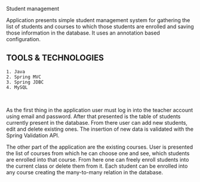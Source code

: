 Student management

Application presents simple student management system for gathering the list of students and courses to which those students are enrolled and saving those information in the database. It uses an annotation based configuration.

## TOOLS & TECHNOLOGIES
	1. Java
	2. Spring MVC
	3. Spring JDBC
	4. MySQL
<br/>


As the first thing in the application user must log in into the teacher account using email and password. After that presented is the table of students currently present in the database. From there user can add new students, edit and delete existing ones. The insertion of new data is validated with the Spring Validation API. 

The other part of the application are the existing courses. User is presented the list of courses from which he can choose one and see, which students are enrolled into that course. From here one can freely enroll students into the current class or delete them from it. Each student can be enrolled into any course creating the many-to-many relation in the database.